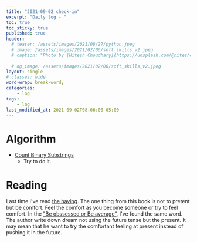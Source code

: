```yaml
---
title: "2021-09-02 check-in"
excerpt: "Daily log - "
toc: true
toc_sticky: true
published: true
header:
  # teaser: /assets/images/2021/08/27/python.jpeg
  # image: /assets/images/2021/02/06/soft_skills_v2.jpeg
  # caption: "Photo by [Hitesh Choudhary](https://unsplash.com/@hiteshchoudhary?utm_source=unsplash&utm_medium=referral&utm_content=creditCopyText) on [Unsplash](https://unsplash.com/s/photos/python?utm_source=unsplash&utm_medium=referral&utm_content=creditCopyText)"
  
  # og_image: /assets/images/2021/02/06/soft_skills_v2.jpeg
layout: single
# classes: wide
word-wrap: break-word;
categories:
    - log
tags:
    - log
last_modified_at: 2021-09-02T08:06:00-05:00
---
```


# Algorithm
* [Count Binary Substrings](https://leetcode.com/problems/count-binary-substrings/)
  * Try to do it.. 

# Reading 
Last time I've read [the having](https://www.amazon.co.uk/Having-Secret-Feeling-Growing-Rich-ebook/dp/B07CWFBX12). The one thing from this book is not to pretent but be comfort. Feel the comfort as you become someone or try to feel comfort. In the ["Be obssessed or Be average"](https://www.amazon.co.uk/Be-Obsessed-Average-Grant-Cardone/dp/1101981059), I've found the same word. The author write down dream not using the future tense but the present. It may mean that he want to try the comfortant feeling at present instead of pushing it in the future.